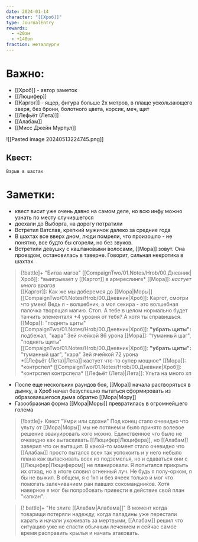 ```yaml
---
date: 2024-01-14
character: "[[Хроб]]"
type: JournalEntry
rewards:
  - +20зм
  - +140оп
fraction: металлурги
---
```

# Важно:
- [[Хроб]] - автор заметок
- [[Люцифер]]
- [[Каргот]] - ящер, фигура больше 2х метров, в плаще ускользающего зверя, без брони, болотного цвета, корсик, меч, щит
- [[Лефьёт (Лета)]]
- [[Алабам]]
- [[Мисс Джейн Мурпул]]

![[Pasted image 20240513224745.png]]

## Квест:
```
Взрыв в шахтах

```
# Заметки:
- квест висит уже очень давно на самом деле, но всю инфу можно узнать по месту случившегося
- доехали до Выборга, на дорогу потратили
- Встретил Ватслав, крепкий мужичок далеко за средние года
- В шахтах все вверх дном, люди помрели, что произошло - не понятно, все будто бы сгорели, но без звуков.
- Встретили девушку с каштановыми волосами, [[Мора]] зовут. Она проездом, остановилась в таверне. Говорит, сильная некротика в шахтах.
 
 > [!battle]+ "Битва магов"
> [[CompaignTwo/01.Notes/Hrob/00.Дневник|Хроб]]: \*выигрывает у [[Каргот]] в армреслинге\*
> [[Мора]]: *кастует много врагов*  
> [[Каргот]]: Как же мы доберемся до [[Мора|Моры]]
> [[CompaignTwo/01.Notes/Hrob/00.Дневник|Хроб]]: Каргот, смотри что умею! Ведь я - волшебник, а моя секира - это волшебная палочка творящая магию. Стоп. А тебе в целом нормально будет танчить элементаля +4 уровня от тебя? А хотя ты справишься.
> [[Мора]]: "поднять щиты"  
> [[CompaignTwo/01.Notes/Hrob/00.Дневник|Хроб]]: **"убрать щиты":** подбежал, "кара" 3ей ячейкой 86 урона
> [[Мора]]: "туманный шаг", "поднять щиты"  
> [[CompaignTwo/01.Notes/Hrob/00.Дневник|Хроб]]: **"убрать щиты":** "туманный шаг", "кара" 3ей ячейкой 72 урона  
> \*[[Лефьёт (Лета)|Лета]] кастует что-то супер мощное\*
> [[Мора]]: \*контрспел\* 
> [[CompaignTwo/01.Notes/Hrob/00.Дневник|Хроб]]: \*контрспел контрспела\*
> [[Лефьёт (Лета)|Лета]]: Ульта на много хп
- После еще нескольких раундов боя, [[Мора]] начала растворяться в дымку, а Хроб начал безуспешно пытаться сформировать из образовавшегося дыма обратно [[Мора|Мору]]
- Газообразная форма [[Мора|Моры]] превратилась в огромнейшего голема

> [!battle]+ Квест "Умри или сдохни"
> Под конец стало очевидно что ульту от [[Мора|Моры]] мы не потянем и было принято волевое решение эвакуировать кого можно. Единственное что было не очевидно как вытаскивать [[Люцифер|Люцифера]], но [[Алабам]] заверил что он вытащит. В какой-то момент стало очевидно что [[Алабам]] просто пытался всех так успокоить и у него небыло плана как вытаскивать всех из подземелья, но и сдаваться они с [[Люцифер|Люцифером]] не планировали. Я попытался прикрыть их отход, но в итоге словил огненный луч. Не будь я полу-орком, я бы не выжил. В общем, я с 1хп и без ячеек только и мог что помогать залечиванием ран павших сокомандников. Хотя наверное я мог бы попробовать привести в действие свой план "капкан".

> [! battle]+ "Не злите [[Алабам|Алабама]]"
> В момент когда товарищи потеряли надежду, когда паладины уже перестали карать и начали ухаживать за мертвыми, [[Алабам]] решил что ситуацию уже не спасти обычным лечением и сейчас самое время расправить крылья и начать атаковать. 
